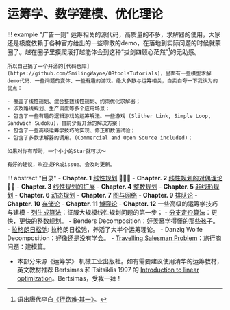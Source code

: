 # 运筹学、数学建模、优化理论

!!! example "广告一则"
    运筹相关的源代码，高质量的不多，求解器的使用，大家还是极度依赖于各种官方给出的一些零散的demo，在落地到实际问题的时候就蒙圈了。越在圈子里摸爬滚打越能体会到这种“拔剑四顾心茫然”[^1]的无助感。
    
    所以自己搞了一个开源的[代码仓库](https://github.com/SmilingWayne/ORtoolsTutorials)，里面有一些模型求解demo代码、一些问题的变体、一些有趣的游戏。绝大多数与运筹相关，自卖自夸一下我认为的优点：
    
    - 覆盖了线性规划、混合整数线性规划、约束优化求解器；
    - 涉及路线规划、生产调度等多个应用场景；
    - 包含了一些有趣的逻辑游戏的运筹解法。一些游戏 (Slither Link, Simple Loop, Sandwich Sudoku)，目前少有开源的解决方案；
    - 包含了一些高级运筹学技巧的实现、修正和数值试验；
    - 包含了多款求解器的调用。(Commercial and Open Source included)；

    如果对你有帮助，一个小小的Star就可以～

    有好的建议，欢迎提PR或issue。会及时更新。




!!! abstract "目录"
    - **Chapter. 1** [线性规划](./Chapter1.md) 🌟🌟🌟
    - **Chapter. 2** [线性规划的对偶理论](./Chapter2.md) 🌟🌟
    - **Chapter. 3** [线性规划的扩展](./Chapter3.md)
    - **Chapter. 4** [整数规划](./Chapter4.md)
    - **Chapter. 5** [非线形规划](./Chapter5.md)
    - **Chapter. 6** [动态规划](./Chapter1.md)
    - **Chapter. 7** [图与网络](./Chapter1.md)
    - **Chapter. 9** [排队论](./Chapter9.md) 
    - **Chapter. 10** [存储论](./Chapter10.md)
    - **Chapter. 11** [博弈论](./Chapter11.md)
    - **Chapter. 12** 一些高级的运筹学技巧与建模
        - [列生成算法](./Chapter12.md)：征服大规模线性规划问题的第一步；
        - [分支定价算法](./BranchAndPrice.md)：更快，更快的整数规划。
        - Benders Decomposition：好羡慕学得懂的那些孩子。
        - [拉格朗日松弛](./LR.md): 拉格朗日松弛，养活了大半个运筹理论。
        - Danzig Wolfe Decomposition：好像还是没有学会。
        - [Travelling Salesman Problem](./TSP.md)：旅行商问题：建模篇。


- 本部分来源《运筹学》 机械工业出版社。如有需要建议使用清华的运筹教材，英文教材推荐 Bertsimas 和 Tsitsiklis 1997 的 [Introduction to linear optimization](https://book.douban.com/subject/2157943/)。Bertsimas，受我一拜！

[^1]: 语出唐代李白[《行路难·其一》](https://www.gushiwen.cn/mingju_524.aspx)。